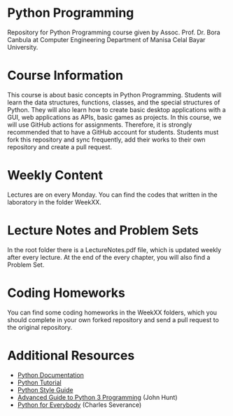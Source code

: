 # Python Programming
Repository for Python Programming course given by Assoc. Prof. Dr. Bora Canbula 
at Computer Engineering Department of Manisa Celal Bayar University.

# Course Information
This course is about basic concepts in Python Programming. Students will learn the data structures, functions, classes, and the special structures of Python. They will also learn how to create basic desktop applications with a GUI, web applications as APIs, basic games as projects. In this course, we will use GitHub actions for assignments. Therefore, it is strongly recommended that to have a GitHub account for students. Students must fork this repository and sync frequently, add their works to their own repository and create a pull request.

# Weekly Content
Lectures are on every Monday. You can find the codes that written in the laboratory in the folder WeekXX.

# Lecture Notes and Problem Sets
In the root folder there is a LectureNotes.pdf file, which is updated weekly after every lecture. 
At the end of the every chapter, you will also find a Problem Set.

# Coding Homeworks
You can find some coding homeworks in the WeekXX folders, 
which you should complete in your own forked repository 
and send a pull request to the original repository.

# Additional Resources
- [Python Documentation](https://docs.python.org/3/)
- [Python Tutorial](https://docs.python.org/3/tutorial/index.html)
- [Python Style Guide](https://www.python.org/dev/peps/pep-0008/)
- [Advanced Guide to Python 3 Programming](https://link.springer.com/book/10.1007/978-3-030-25943-3) (John Hunt)
- [Python for Everybody](https://www.py4e.com/book.php) (Charles Severance)
